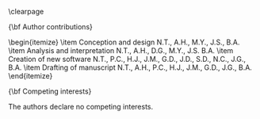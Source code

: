 

\clearpage

{\bf Author contributions}

\begin{itemize}
\item Conception and design N.T., A.H., M.Y., J.S., B.A.
\item Analysis and interpretation  N.T., A.H., D.G., M.Y., J.S. B.A.
\item Creation of new software N.T., P.C., H.J., J.M., G.D., J.D., S.D., N.C., J.G., B.A.
\item Drafting of manuscript N.T., A.H., P.C., H.J., J.M., G.D., J.G., B.A.
\end{itemize}

{\bf Competing interests}

The authors declare no competing interests.

